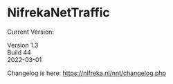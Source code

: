 # NifrekaNetTraffic

Current Version:

Version 1.3\
Build 44\
2022-03-01

Changelog is here:
https://nifreka.nl/nnt/changelog.php
